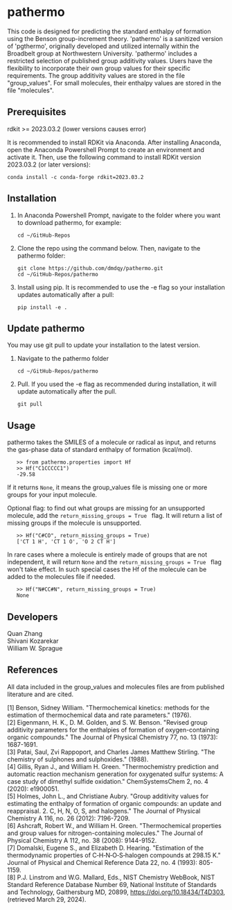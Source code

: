 # pathermo

This code is designed for predicting the standard enthalpy of formation using the Benson group-increment theory. 'pathermo' is a sanitized version of 'pgthermo', originally developed and utilized internally within the Broadbelt group at Northwestern University. 'pathermo' includes a restricted selection of published group additivity values. Users have the flexibility to incorporate their own group values for their specific requirements. The group additivity values are stored in the file "group_values". For small molecules, their enthalpy values are stored in the file "molecules".



## Prerequisites 

rdkit >= 2023.03.2 (lower versions causes error)

It is recommended to install RDKit via Anaconda. After installing Anaconda, open the Anaconda Powershell Prompt to create an environment and activate it. Then, use the following command to install RDKit version 2023.03.2 (or later versions):
   ```
   conda install -c conda-forge rdkit=2023.03.2
   ```


## Installation 

1. In Anaconda Powershell Prompt, navigate to the folder where you want to download pathermo, for example:
   ```
   cd ~/GitHub-Repos
   ```
2. Clone the repo using the command below. Then, navigate to the pathermo folder:
   ```
   git clone https://github.com/dmdqy/pathermo.git
   cd ~/GitHub-Repos/pathermo
   ```
3. Install using pip. It is recommended to use the -e flag so your installation updates automatically after a pull:
   ```
   pip install -e .
   ```

## Update pathermo
You may use git pull to update your installation to the latest version.

1. Navigate to the pathermo folder
   ```   
   cd ~/GitHub-Repos/pathermo
   ```
2. Pull. If you used the -e flag as recommended during installation, it will update automatically after the pull.
   ```
   git pull
   ```



## Usage
pathermo takes the SMILES of a molecule or radical as input, and returns the gas-phase data of standard enthalpy of formation (kcal/mol).
```
   >> from pathermo.properties import Hf
   >> Hf("C1CCCCC1")
   -29.58
```
If it returns ```None```, it means the group_values file is missing one or more groups for your input molecule.


Optional flag: to find out what groups are missing for an unsupported molecule, add the ```return_missing_groups = True ``` flag. It will return a list of missing groups if the molecule is unsupported.
```
   >> Hf("C#CO", return_missing_groups = True)
   ['CT 1 H', 'CT 1 O', 'O 2 CT H']
```

In rare cases where a molecule is entirely made of groups that are not independent, it will return ```None``` and the ```return_missing_groups = True ``` flag won't take effect. In such special cases the Hf of the molecule can be added to the molecules file if needed.
```
   >> Hf("N#CC#N", return_missing_groups = True)
   None
```

## Developers
Quan Zhang  
Shivani Kozarekar  
William W. Sprague  


## References
All data included in the group_values and molecules files are from published literature and are cited.

[1] Benson, Sidney William. "Thermochemical kinetics: methods for the estimation of thermochemical data and rate parameters." (1976).  
[2] Eigenmann, H. K., D. M. Golden, and S. W. Benson. "Revised group additivity parameters for the enthalpies of formation of oxygen-containing organic compounds." The Journal of Physical Chemistry 77, no. 13 (1973): 1687-1691.  
[3] Patai, Saul, Zvi Rappoport, and Charles James Matthew Stirling. "The chemistry of sulphones and sulphoxides." (1988).  
[4] Gillis, Ryan J., and William H. Green. "Thermochemistry prediction and automatic reaction mechanism generation for oxygenated sulfur systems: A case study of dimethyl sulfide oxidation." ChemSystemsChem 2, no. 4 (2020): e1900051.  
[5] Holmes, John L., and Christiane Aubry. "Group additivity values for estimating the enthalpy of formation of organic compounds: an update and reappraisal. 2. C, H, N, O, S, and halogens." The Journal of Physical Chemistry A 116, no. 26 (2012): 7196-7209.  
[6] Ashcraft, Robert W., and William H. Green. "Thermochemical properties and group values for nitrogen-containing molecules." The Journal of Physical Chemistry A 112, no. 38 (2008): 9144-9152.  
[7] Domalski, Eugene S., and Elizabeth D. Hearing. "Estimation of the thermodynamic properties of C‐H‐N‐O‐S‐halogen compounds at 298.15 K." Journal of Physical and Chemical Reference Data 22, no. 4 (1993): 805-1159.  
[8] P.J. Linstrom and W.G. Mallard, Eds., NIST Chemistry WebBook, NIST Standard Reference Database Number 69, National Institute of Standards and Technology, Gaithersburg MD, 20899, https://doi.org/10.18434/T4D303, (retrieved March 29, 2024).  
